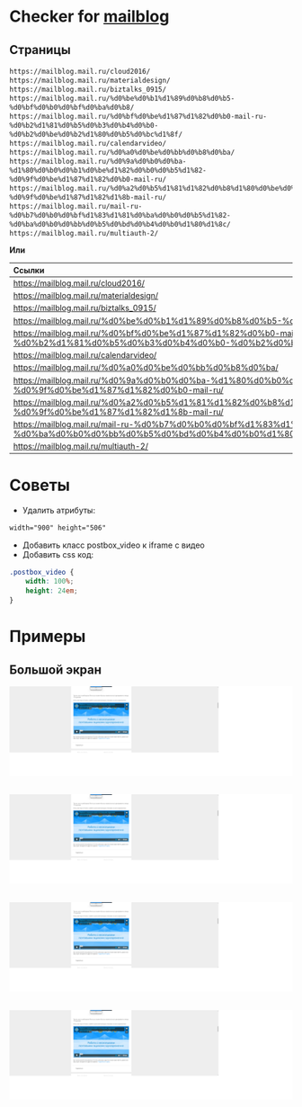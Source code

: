 # Checker for [mailblog](https://mailblog.mail.ru/)
## Страницы
```
https://mailblog.mail.ru/cloud2016/
https://mailblog.mail.ru/materialdesign/
https://mailblog.mail.ru/biztalks_0915/
https://mailblog.mail.ru/%d0%be%d0%b1%d1%89%d0%b8%d0%b5-%d0%bf%d0%b0%d0%bf%d0%ba%d0%b8/
https://mailblog.mail.ru/%d0%bf%d0%be%d1%87%d1%82%d0%b0-mail-ru-%d0%b2%d1%81%d0%b5%d0%b3%d0%b4%d0%b0-%d0%b2%d0%be%d0%b2%d1%80%d0%b5%d0%bc%d1%8f/
https://mailblog.mail.ru/calendarvideo/
https://mailblog.mail.ru/%d0%a0%d0%be%d0%bb%d0%b8%d0%ba/
https://mailblog.mail.ru/%d0%9a%d0%b0%d0%ba-%d1%80%d0%b0%d0%b1%d0%be%d1%82%d0%b0%d0%b5%d1%82-%d0%9f%d0%be%d1%87%d1%82%d0%b0-mail-ru/
https://mailblog.mail.ru/%d0%a2%d0%b5%d1%81%d1%82%d0%b8%d1%80%d0%be%d0%b2%d0%b0%d0%bd%d0%b8%d0%b5-%d0%9f%d0%be%d1%87%d1%82%d1%8b-mail-ru/
https://mailblog.mail.ru/mail-ru-%d0%b7%d0%b0%d0%bf%d1%83%d1%81%d0%ba%d0%b0%d0%b5%d1%82-%d0%ba%d0%b0%d0%bb%d0%b5%d0%bd%d0%b4%d0%b0%d1%80%d1%8c/
https://mailblog.mail.ru/multiauth-2/

```
__Или__

| Ссылки |
| :------------- |
|https://mailblog.mail.ru/cloud2016/|
|https://mailblog.mail.ru/materialdesign/|
|https://mailblog.mail.ru/biztalks_0915/|
|https://mailblog.mail.ru/%d0%be%d0%b1%d1%89%d0%b8%d0%b5-%d0%bf%d0%b0%d0%bf%d0%ba%d0%b8/|
|https://mailblog.mail.ru/%d0%bf%d0%be%d1%87%d1%82%d0%b0-mail-ru-%d0%b2%d1%81%d0%b5%d0%b3%d0%b4%d0%b0-%d0%b2%d0%be%d0%b2%d1%80%d0%b5%d0%bc%d1%8f/|
|https://mailblog.mail.ru/calendarvideo/|
|https://mailblog.mail.ru/%d0%a0%d0%be%d0%bb%d0%b8%d0%ba/|
|https://mailblog.mail.ru/%d0%9a%d0%b0%d0%ba-%d1%80%d0%b0%d0%b1%d0%be%d1%82%d0%b0%d0%b5%d1%82-%d0%9f%d0%be%d1%87%d1%82%d0%b0-mail-ru/|
|https://mailblog.mail.ru/%d0%a2%d0%b5%d1%81%d1%82%d0%b8%d1%80%d0%be%d0%b2%d0%b0%d0%bd%d0%b8%d0%b5-%d0%9f%d0%be%d1%87%d1%82%d1%8b-mail-ru/|
|https://mailblog.mail.ru/mail-ru-%d0%b7%d0%b0%d0%bf%d1%83%d1%81%d0%ba%d0%b0%d0%b5%d1%82-%d0%ba%d0%b0%d0%bb%d0%b5%d0%bd%d0%b4%d0%b0%d1%80%d1%8c/|
|https://mailblog.mail.ru/multiauth-2/|

# Советы
* Удалить атрибуты:
```html
width="900" height="506"
```
* Добавить класс postbox_video к iframe с видео
* Добавить css код:
```css
.postbox_video {
    width: 100%;
    height: 24em;
}
```
# Примеры
## Большой экран
![Большой экран](screenshots/img_largescreen.png)
##
![Большой экран](screenshots/img_largescreen.png)
##
![Большой экран](screenshots/img_largescreen.png)
##
![Большой экран](screenshots/img_largescreen.png)
